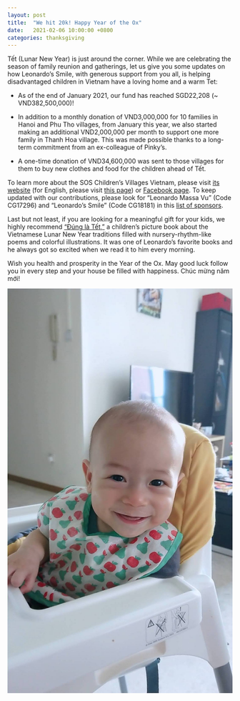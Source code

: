 ```yaml
---
layout: post
title:  "We hit 20k! Happy Year of the Ox"
date:   2021-02-06 10:00:00 +0800
categories: thanksgiving
---
```


Tết (Lunar New Year) is just around the corner.
While we are celebrating the season of family reunion and gatherings, let us give you some updates on how Leonardo’s Smile, with generous support from you all, is helping disadvantaged children in Vietnam have a loving home and a warm Tet:

 - As of the end of January 2021, our fund has reached SGD22,208 (~ VND382,500,000)!

 - In addition to a monthly donation of VND3,000,000 for 10 families in Hanoi and Phu Tho villages, from January this year, we also started making an additional VND2,000,000 per month to support one more family in Thanh Hoa village. This was made possible thanks to a long-term commitment from an ex-colleague of Pinky’s.

 - A one-time donation of VND34,600,000 was sent to those villages for them to buy new clothes and food for the children ahead of Tết.

To learn more about the SOS Children’s Villages Vietnam, please visit [its website](https://sosvietnam.org/) (for English, please visit [this page](https://www.sos-childrensvillages.org/where-we-help/asia/vietnam)) or [Facebook page](https://www.facebook.com/soschildrensvillagesVietnam/). To keep updated with our contributions, please look for “Leonardo Massa Vu” (Code CG17296) and “Leonardo’s Smile” (Code CG18181) in this [list of sponsors](https://docs.google.com/spreadsheets/d/1mF7sDApfwORrheGJsoJCaH68x7cRrGi8YXi_BJiouMw/edit#gid=0).

Last but not least, if you are looking for a meaningful gift for your kids, we highly recommend [“Đúng là Tết,”](https://tiki.vn/dung-la-tet-tang-kem-sticker-p46009043.html) a children’s picture book about the Vietnamese Lunar New Year traditions filled with nursery-rhythm-like poems and colorful illustrations. It was one of Leonardo’s favorite books and he always got so excited when we read it to him every morning.

Wish you health and prosperity in the Year of the Ox. May good luck follow you in every step and your house be filled with happiness. Chúc mừng năm mới!



![Leonardo big smile](/images/bigsmile.jpg)
